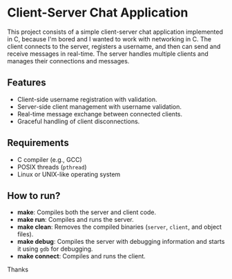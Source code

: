 # Client-Server Chat Application

This project consists of a simple client-server chat application implemented in C, because I'm bored and I wanted to work with networking in C. The client connects to the server, registers a username, and then can send and receive messages in real-time. The server handles multiple clients and manages their connections and messages.

## Features

- Client-side username registration with validation.
- Server-side client management with username validation.
- Real-time message exchange between connected clients.
- Graceful handling of client disconnections.

## Requirements

- C compiler (e.g., GCC)
- POSIX threads (`pthread`)
- Linux or UNIX-like operating system

## How to run?

- **make**: Compiles both the server and client code.
- **make run**: Compiles and runs the server.
- **make clean**: Removes the compiled binaries (`server`, `client`, and object files).
- **make debug**: Compiles the server with debugging information and starts it using `gdb` for debugging.
- **make connect**: Compiles and runs the client.

Thanks
